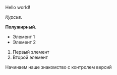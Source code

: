 Hello world!

*Курсив.*

**Полужирный.**

* Элемент 1
* Элемент 2

1. Первый элемент
2. Второй элемент

Начинаем наше знакомство с контролем версий